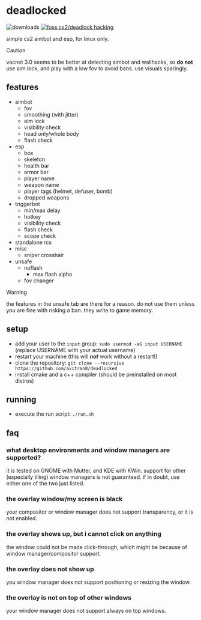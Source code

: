 # deadlocked

![downloads](https://img.shields.io/github/downloads/avitran0/deadlocked/total?color=blue)
[![foss cs2/deadlock hacking](https://badgen.net/discord/members/eXjG4Ar9Sx)](https://discord.gg/eXjG4Ar9Sx)

simple cs2 aimbot and esp, for linux only.

> [!CAUTION]
> vacnet 3.0 seems to be better at detecting aimbot and wallhacks, so **do not** use aim lock,
> and play with a low fov to avoid bans. use visuals sparingly.

## features

- aimbot
  - fov
  - smoothing (with jitter)
  - aim lock
  - visibility check
  - head only/whole body
  - flash check
- esp
  - box
  - skeleton
  - health bar
  - armor bar
  - player name
  - weapon name
  - player tags (helmet, defuser, bomb)
  - dropped weapons
- triggerbot
  - min/max delay
  - hotkey
  - visibility check
  - flash check
  - scope check
- standalone rcs
- misc
  - sniper crosshair
- unsafe
  - noflash
    - max flash alpha
  - fov changer

> [!WARNING]
> the features in the unsafe tab are there for a reason.
> do not use them unless you are fine with risking a ban.
> they write to game memory.

## setup

- add your user to the `input` group: `sudo usermod -aG input USERNAME` (replace USERNAME with your actual username)
- restart your machine (this will **_not_** work without a restart!)
- clone the repository: `git clone --recursive https://github.com/avitran0/deadlocked`
- install cmake and a c++ compiler (should be preinstalled on most distros)

## running

- execute the run script: `./run.sh`

## faq

### what desktop environments and window managers are supported?

it is tested on GNOME with Mutter, and KDE with KWin.
support for other (especially tiling) window managers is not guaranteed.
if in doubt, use either one of the two just listed.

### the overlay window/my screen is black

your compositor or window manager does not support transparency, or it is not enabled.

### the overlay shows up, but i cannot click on anything

the window could not be made click-through, which might be because of window manager/compositor support.

### the overlay does not show up

you window manager does not support positioning or resizing the window.

### the overlay is not on top of other windows

your window manager does not support always on top windows.
